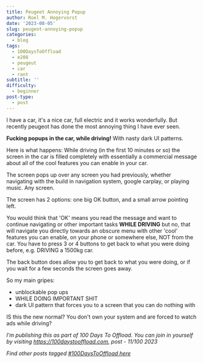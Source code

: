 ```yaml
---
title: Peugeot Annoying Popup
author: Roel M. Hogervorst
date: '2023-08-05'
slug: peugeot-annoying-popup
categories:
  - blog
tags:
  - 100DaysToOffload
  - e208
  - peugeut
  - car
  - rant
subtitle: ''
difficulty:
  - beginner
post-type:
  - post
---
```

 
 I have a car, it's a nice car, full electric and it works wonderfully. But recently
 peugeot has done the most annoying thing I have ever seen.
 
 **Fucking popups in the car, while driving!** With nasty dark UI patterns.
 
 Here is what happens:
 While driving (in the first 10 minutes or so) the screen in the car is filled
 completely with essentially a commercial message about all of the cool features
 you can enable in your car. 
 
 The screen pops up over any screen you had previously, whether navigating with 
 the build in navigation system, google carplay, or playing music. Any screen.
 
 The screen has 2 options: one big OK button, and a small arrow pointing left.
 
 You would think that 'OK' means you read the message and want to continue navigating
 or other important tasks **WHILE DRIVING** but no, that will navigate you directly
 towards an obscure menu with other 'cool' features you can enable, on your phone
 or somewhere else, NOT from the car. You have to press 3 or 4 buttons to get back
 to what you were doing before, e.g. DRIVING a 1500kg car. 
 
 The back button does allow you to get back to what you were doing, or if you
 wait for a few seconds the screen goes away.
 
 So my main gripes:
 - unblockable pop ups
 - WHILE DOING IMPORTANT SHIT
 - dark UI pattern that forces you to a screen that you can do nothing with
 
 
 IS this the new normal? You don't own your system and are forced to watch ads while driving?


*I’m publishing this as part of 100 Days To Offload. You can join in yourself by visiting https://100daystooffload.com, post - 11/100 2023*

*Find other posts tagged  [#100DaysToOffload here](https://notes.rmhogervorst.nl/tags/100DaysToOffload/)*
